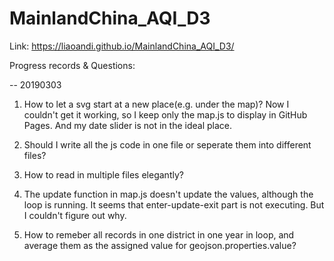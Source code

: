 # MainlandChina_AQI_D3

Link: https://liaoandi.github.io/MainlandChina_AQI_D3/

Progress records & Questions:

-- 20190303

1) How to let a svg start at a new place(e.g. under the map)? 
Now I couldn't get it working, so I keep only the map.js to display in GitHub Pages. And my date slider is not in the ideal place.

2) Should I write all the js code in one file or seperate them into different files?

3) How to read in multiple files elegantly?

4) The update function in map.js doesn't update the values, although the loop is running. It seems that enter-update-exit part is 
not executing. But I couldn't figure out why.

5) How to remeber all records in one district in one year in loop, and average them as the assigned value for geojson.properties.value?
